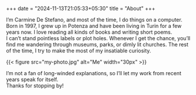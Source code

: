+++
date = "2024-11-13T21:05:33+05:30"
title = "About"
+++

I’m Carmine De Stefano, and most of the time, I do things on a computer. Born in 1997, I grew up in Potenza and have been living in Turin for a few years now. I love reading all kinds of books and writing short poems.  
I can’t stand pointless labels or plot holes. Whenever I get the chance, you’ll find me wandering through museums, parks, or dimly lit churches. The rest of the time, I try to make the most of my insatiable curiosity.

{{< figure src="my-photo.jpg" alt="Me" width="30px" >}}


I’m not a fan of long-winded explanations, so I’ll let my work from recent years speak for itself.  
Thanks for stopping by!